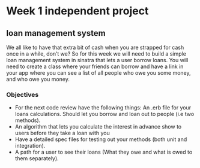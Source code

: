 # Week 1 independent project
## loan management system
 We all like to have that extra bit of cash when you are strapped for cash once in a while, don’t we? So for this week we will need to build a simple loan management system in sinatra that lets a user borrow loans.
 You will need to create a class where your friends can borrow and have a link in your app where you can see a list of all people who owe you some money, and who owe you money.

### Objectives
- For the next code review have the following things:
An .erb file for your loans calculations. Should let you borrow and loan out to people (i.e two methods).
- An algorithm that lets you calculate the interest in advance show to users before they take a loan with you
- Have a detailed spec files for testing out your methods (both unit and integration).  
- A path for a user to see their loans (What they owe and what is owed to them separately).
